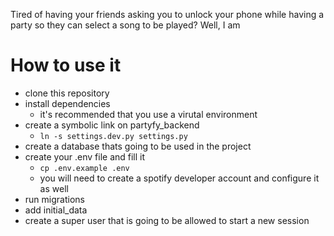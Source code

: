 Tired of having your friends asking you to unlock your phone while having a party so they can select a song to be played? Well, I am

# How to use it
- clone this repository
- install dependencies
    - it's recommended that you use a virutal environment
- create a symbolic link on partyfy_backend
    - `ln -s settings.dev.py settings.py`
- create a database thats going to be used in the project
- create your .env file and fill it
    - `cp .env.example .env`
    - you will need to create a spotify developer account and configure it as well
- run migrations
- add initial_data
- create a super user that is going to be allowed to start a new session
